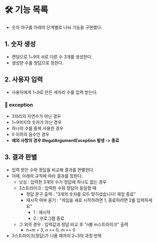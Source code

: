 # 🛠️ 기능 목록
- 숫자 야구를 아래의 단계별로 나눠 기능을 구현했다.

## 1. 숫자 생성
- 랜덤으로 1~9의 서로 다른 수 3개를 생성한다.
- 생성한 수를 정답으로 정한다.

## 2. 사용자 입력
- 사용자에게 1~9로 만든 세자리 수를 입력 받는다.
### 🧨 exception
- 3자리의 자연수가 아닌 경우
- 1~9까지의 숫자가 아닌 경우
- 하나의 수를 중복 사용한 경우
- 0 이하의 음수인 경우
- **예외 사항의 경우 IllegalArgumentException 발생 -> 종료**

## 3. 결과 판별
- 입력 받은 수와 정답을 비교해 결과를 판별한다.
- 이때, 아래의 규칙에 따라 결과를 정한다.
    - 낫싱 : 입력한 3개의 수가 정답에 하나도 없는 경우
    - 3스트라이크 : 입력한 수와 정답이 동일할 때
      - 정답 문구 출력 : "3개의 숫자를 모두 맞히셨습니다! 게임 종료"
      - 재시작 여부 묻기 : "게임을 새로 시작하려면 1, 종료하려면 2를 입력하세요"
        - 1 : 재시작
        - 2 : 프로그램 종료
    - 그 외의 경우 : 입력값과 정답 비교 후 "n볼 m스트라이크" 출력
      - n+m = 3, n >= 0, m >= 0
- 3스트라이크(정답)가 나올 때까지 2~3의 과정 반복